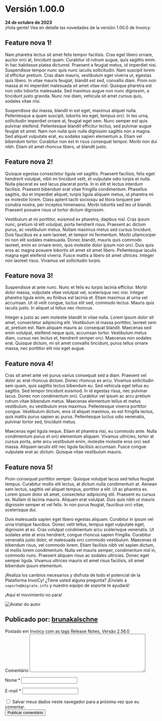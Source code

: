 # Versión 1.00.0
<div class="data_Artigo">
    <b>24 de octubre de 2023</b>
</div>
¡Hola gente!
Vea en detalle las novedades de la versión 1.00.0 de Invoicy:

## Feature nova 1!

Nam pharetra lectus sit amet felis tempor facilisis. Cras eget libero ornare, auctor orci at, tincidunt quam. Curabitur id rutrum augue, quis sagittis enim. In hac habitasse platea dictumst. Praesent a feugiat metus, id imperdiet nisi. Suspendisse tempor nunc quis nunc iaculis sollicitudin. Nam suscipit lorem id efficitur pretium. Cras diam mauris, vestibulum eget viverra ut, egestas quis libero. In vitae mauris feugiat, blandit est sed, convallis diam. Proin non massa at mi imperdiet malesuada sit amet vitae nisl. Quisque pharetra est non odio lobortis malesuada. Sed maximus augue non nunc dignissim, a tincidunt justo gravida. Nunc nisi diam, vehicula sit amet cursus quis, sodales vitae nisi.

Suspendisse dui massa, blandit in est eget, maximus aliquet nulla. Pellentesque a quam suscipit, lobortis leo eget, tempus orci. In leo urna, sollicitudin imperdiet ornare at, feugiat eget sem. Nunc semper est quis pulvinar eleifend. Pellentesque blandit efficitur lectus, sed pulvinar augue feugiat sit amet. Nam non nulla quis nulla dignissim sagittis non a magna. Sed aliquet vulputate erat, eu sodales sapien elementum a. Etiam vel bibendum tortor. Curabitur non est in risus consequat tempor. Morbi non dui nibh. Etiam sit amet rhoncus libero, ut blandit justo.

## Feature nova 2!

Quisque egestas consectetur ligula vel sagittis. Praesent facilisis, felis eget hendrerit volutpat, nibh mi tincidunt velit, et vulputate odio turpis et nulla. Nulla placerat ex sed lacus placerat porta. In in elit et lectus interdum facilisis. Praesent bibendum erat vitae fringilla condimentum. Phasellus sagittis, dui et imperdiet aliquet, turpis ligula aliquam metus, ut pharetra mi ex molestie lorem. Class aptent taciti sociosqu ad litora torquent per conubia nostra, per inceptos himenaeos. Morbi lobortis sed leo ut blandit. Praesent posuere risus ut tortor dictum dignissim.

Vestibulum at mi porttitor, euismod ex pharetra, dapibus nisl. Cras ipsum nunc, pretium id elit volutpat, porta hendrerit risus. Praesent ac dictum purus, ac vestibulum metus. Nullam maximus metus sed cursus tincidunt. Duis faucibus ex a sem laoreet, et tempor mi fermentum. Morbi ullamcorper mi non elit sodales malesuada. Donec blandit, mauris quis commodo laoreet, enim ex ornare enim, quis molestie dolor ipsum non orci. Duis quis eros ac magna posuere lobortis sit amet sit amet libero. Pellentesque iaculis magna eget eleifend viverra. Fusce mattis a libero sit amet ultrices. Integer non laoreet risus. Vivamus vel sollicitudin turpis.

## Feature nova 3!

Suspendisse at ante nunc. Nunc et felis eu turpis lacinia efficitur. Morbi dolor massa, vulputate vitae volutpat vel, scelerisque nec nisi. Integer pharetra ligula enim, eu finibus est lacinia et. Etiam maximus at urna vel accumsan. Ut id velit congue, luctus elit sed, commodo lectus. Mauris quis iaculis justo. In aliquet ut tellus nec rhoncus.

Integer a justo ac sem molestie blandit in vitae nulla. Lorem ipsum dolor sit amet, consectetur adipiscing elit. Vestibulum id massa porttitor, laoreet sem at, pretium est. Nam aliquam mauris ac consequat blandit. Maecenas sed enim volutpat, eleifend neque quis, accumsan tortor. Vestibulum metus diam, cursus nec lectus et, hendrerit semper orci. Maecenas non sodales erat. Quisque dictum, mi sit amet convallis tincidunt, purus tellus ornare massa, nec porttitor elit nisi eget augue.

## Feature nova 4!

Cras sit amet ante vel purus varius consequat sed a diam. Praesent vel dolor ac erat rhoncus dictum. Donec rhoncus ex arcu. Vivamus sollicitudin sem quam, quis sagittis lectus bibendum eu. Sed vehicula eget tellus eu sagittis. Sed tempor tincidunt euismod. In id egestas risus, nec pulvinar lacus. Donec non condimentum orci. Curabitur vel ipsum ac arcu pretium rutrum vitae bibendum metus. Maecenas elementum tellus et metus vestibulum, eu vestibulum eros maximus. Pellentesque viverra porttitor congue. Vestibulum dictum, eros id aliquet maximus, ex est fringilla lectus, quis mattis purus sapien ac purus. Pellentesque luctus odio venenatis, pulvinar tortor sed, tincidunt metus.

Maecenas eget ligula neque. Etiam et pharetra nisi, eu commodo ante. Nulla condimentum purus et orci elementum aliquam. Vivamus ultricies, tortor at cursus porta, ante arcu vestibulum enim, molestie molestie eros orci sed massa. Aliquam iaculis elit nec ligula facilisis accumsan. Fusce congue vulputate erat ac dictum. Quisque vitae vestibulum mauris.

## Feature nova 5!

Proin consequat porttitor semper. Quisque volutpat lacus sed tellus feugiat tempus. Curabitur mollis elit lectus, at dictum nulla condimentum at. Aenean sem lectus, sagittis vel aliquet tempus, porttitor a elit. Ut ac pharetra ex. Lorem ipsum dolor sit amet, consectetur adipiscing elit. Praesent eu cursus ex. Nullam id lacinia mauris. Aliquam erat volutpat. Duis quis nibh ut mauris dignissim semper et vel felis. In non purus feugiat, faucibus orci vitae, scelerisque dui.

Duis malesuada sapien eget libero egestas aliquam. Curabitur in ipsum vel urna tristique faucibus. Donec velit tellus, tempus eget vulputate eget, dignissim at ex. Cras volutpat condimentum arcu scelerisque venenatis. Ut sodales ante at eros hendrerit, congue rhoncus sapien fringilla. Curabitur venenatis justo dolor, et malesuada orci commodo vestibulum. Maecenas id bibendum risus, vel commodo lorem. Etiam facilisis nibh vel sapien dictum, id mollis lorem condimentum. Nulla vel mauris semper, condimentum nisl in, commodo nunc. Praesent aliquam risus ac sodales ultricies. Donec eget semper ligula. Vivamus ultrices mauris sit amet risus facilisis, sit amet bibendum ipsum elementum.

¡Realiza los cambios necesarios y disfruta de todo el potencial de la Plataforma InvoiCy!
¿Tiene usted alguna pregunta? ¡Envíalo a `soporte@migrate.info` y nuestro equipo de soporte te ayudará!

¡Aquí el movimiento no para!

<div class="autor">
    <img alt="Avatar do autor" src="https://migrate-company.github.io/PortalInvoiCyArgentina/img/img_autor.png">
    <div class="publi_Por">
        <h2>Publicado por: <a href="https://desenvolvedores.migrate.info/author/brunakalschne/" target="_blank"  title="Posts de brunakalschne">brunakalschne</a></h2>
    </div>
<span>Postado em <a>Invoicy </a>com as tags <a>Release Notes</a>, <a>Versão 2.56.0</a></span>
</div>
<div class="comentarios">
    <form class="form_comentarios">
        <span class="form_comentarios_comment">
            <label for="comment">Comentário </label>
            <textarea id="comment" name="comment" cols="45" rows="8" maxlength="65525" required="required"></textarea>
        </span>
        <p class="form_comentarios_nome">
            <label for="name">Nome <span class="required">*</span></label>
            <input id="name" name="name" type="text" value="" maxlength="245" required="required">
        </p>
        <p class="form_comentarios_email">
            <label for="email">E-mail <span class="required">*</span></label>
            <input id="email" name="email" type="email" value="" maxlength="100" aria-describedby="email-notes" required="required">
        </p>
        <div class="form_comentarios_cookie_checkbox">
            <input id="wp-comment-cookies-consent" name="wp-comment-cookies-consent" type="checkbox" value="yes">
            <label for="wp-comment-cookies-consent">Salvar meus dados neste navegador para a próxima vez que eu comentar.</label>
        </div>
        <div class="form_comentarios_submit">
            <input name="submit" type="submit" id="submit" class="submit btn btn-primary btn-sm btn-invoicy rounded-pill" value="Publicar comentário">
        </div>
    </form>
</div>